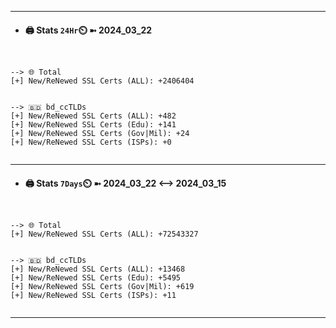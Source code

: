

---
- #### 🖨️ **Stats** `24Hr`⏲️ ➼ 2024_03_22
```console


--> 🌐 Total
[+] New/ReNewed SSL Certs (ALL): +2406404


--> 🇧🇩 bd_ccTLDs
[+] New/ReNewed SSL Certs (ALL): +482
[+] New/ReNewed SSL Certs (Edu): +141
[+] New/ReNewed SSL Certs (Gov|Mil): +24
[+] New/ReNewed SSL Certs (ISPs): +0


```

---
- #### 🖨️ **Stats** `7Days`⏲️ ➼ 2024_03_22 <--> 2024_03_15
```console


--> 🌐 Total
[+] New/ReNewed SSL Certs (ALL): +72543327


--> 🇧🇩 bd_ccTLDs
[+] New/ReNewed SSL Certs (ALL): +13468
[+] New/ReNewed SSL Certs (Edu): +5495
[+] New/ReNewed SSL Certs (Gov|Mil): +619
[+] New/ReNewed SSL Certs (ISPs): +11


```

---

